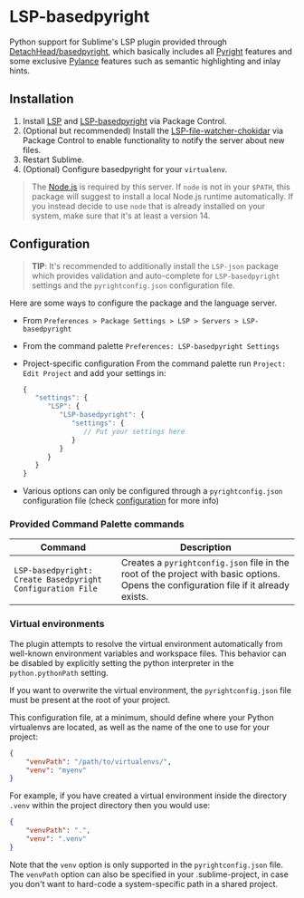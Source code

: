# LSP-basedpyright

Python support for Sublime's LSP plugin provided through [DetachHead/basedpyright](https://github.com/DetachHead/basedpyright),
which basically includes all [Pyright][ms-marketplace-pyright] features and some exclusive [Pylance][ms-marketplace-pylance] features such as semantic highlighting and inlay hints.

## Installation

1. Install [LSP](https://packagecontrol.io/packages/LSP) and [LSP-basedpyright](https://packagecontrol.io/packages/LSP-basedpyright) via Package Control.
2. (Optional but recommended) Install the [LSP-file-watcher-chokidar](https://github.com/sublimelsp/LSP-file-watcher-chokidar) via Package Control to enable functionality to notify the server about new files.
3. Restart Sublime.
4. (Optional) Configure basedpyright for your `virtualenv`.

> The [Node.js](https://nodejs.org) is required by this server. If `node` is not in your `$PATH`, this package will suggest to install a local Node.js runtime automatically. If you instead decide to use `node` that is already installed on your system, make sure that it's at least a version 14.

## Configuration

> **TIP**: It's recommended to additionally install the `LSP-json` package which provides validation and auto-complete for `LSP-basedpyright` settings and the `pyrightconfig.json` configuration file.

Here are some ways to configure the package and the language server.

- From `Preferences > Package Settings > LSP > Servers > LSP-basedpyright`
- From the command palette `Preferences: LSP-basedpyright Settings`
- Project-specific configuration
  From the command palette run `Project: Edit Project` and add your settings in:

  ```js
  {
     "settings": {
        "LSP": {
           "LSP-basedpyright": {
              "settings": {
                 // Put your settings here
              }
           }
        }
     }
  }
  ```

- Various options can only be configured through a `pyrightconfig.json` configuration file (check [configuration](https://github.com/DetachHead/basedpyright/blob/main/docs/configuration.md) for more info)

### Provided Command Palette commands

| Command | Description |
|---------|-------------|
| `LSP-basedpyright: Create Basedpyright Configuration File` | Creates a `pyrightconfig.json` file in the root of the project with basic options. Opens the configuration file if it already exists. |

### Virtual environments

The plugin attempts to resolve the virtual environment automatically from well-known environment variables and workspace files.
This behavior can be disabled by explicitly setting the python interpreter in the `python.pythonPath` setting.

If you want to overwrite the virtual environment, the `pyrightconfig.json` file must be present at the root of your project.

This configuration file, at a minimum, should define where your Python virtualenvs are located, as well as the name of the one to use for your project:

```json
{
    "venvPath": "/path/to/virtualenvs/",
    "venv": "myenv"
}
```

For example, if you have created a virtual environment inside the directory `.venv` within the project directory then you would use:

```json
{
    "venvPath": ".",
    "venv": ".venv"
}
```

Note that the `venv` option is only supported in the `pyrightconfig.json` file. The `venvPath` option can also be specified in your .sublime-project, in case you don't want to hard-code a system-specific path in a shared project.

[ms-marketplace-pyright]: https://marketplace.visualstudio.com/items?itemName=ms-pyright.pyright
[ms-marketplace-pylance]: https://marketplace.visualstudio.com/items?itemName=ms-python.vscode-pylance
